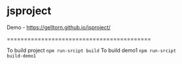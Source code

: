 # jsproject
 
Demo - https://gelltorn.github.io/jsproject/

==========================================

To build project `npm run-srcipt build`
To build demo1 `npm run-srcipt build-demo1`
